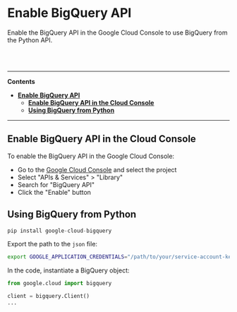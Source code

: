 # **Enable BigQuery API**

Enable the BigQuery API in the Google Cloud Console to use BigQuery from the Python API.

<br><br>

---

**Contents**

- [**Enable BigQuery API**](#enable-bigquery-api)
  - [**Enable BigQuery API in the Cloud Console**](#enable-bigquery-api-in-the-cloud-console)
  - [**Using BigQuery from Python**](#using-bigquery-from-python)

---

## **Enable BigQuery API in the Cloud Console**

To enable the BigQuery API in the Google Cloud Console:

- Go to the [Google Cloud Console](https://console.cloud.google.com/) and select the project
- Select "APIs & Services" > "Library"
- Search for "BigQuery API"
- Click the "Enable" button


## **Using BigQuery from Python**

```python
pip install google-cloud-bigquery
```
Export the path to the `json` file:
```bash
export GOOGLE_APPLICATION_CREDENTIALS="/path/to/your/service-account-key.json"
```

In the code, instantiate a BigQuery object:
```py
from google.cloud import bigquery

client = bigquery.Client()
...
```

